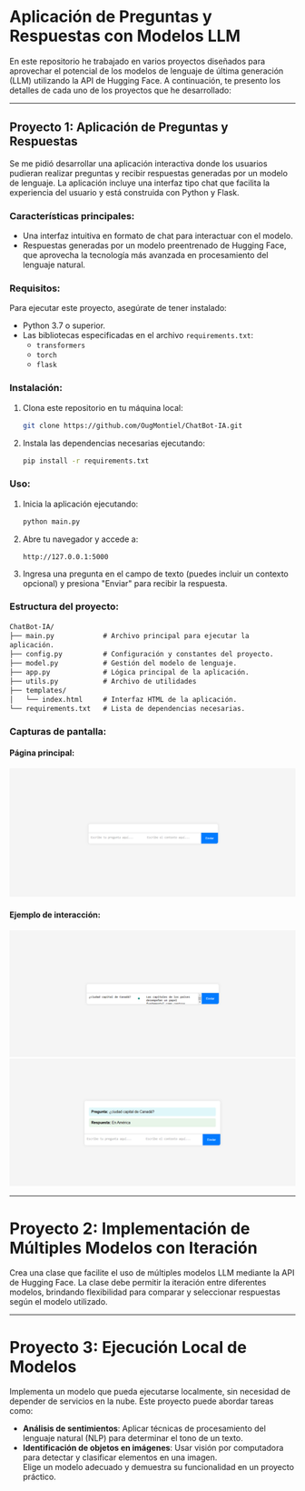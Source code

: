 
# **Aplicación de Preguntas y Respuestas con Modelos LLM**  

En este repositorio he trabajado en varios proyectos diseñados para aprovechar el potencial de los modelos de lenguaje de última generación (LLM) utilizando la API de Hugging Face. A continuación, te presento los detalles de cada uno de los proyectos que he desarrollado:  

---

## **Proyecto 1: Aplicación de Preguntas y Respuestas**  

Se me pidió desarrollar una aplicación interactiva donde los usuarios pudieran realizar preguntas y recibir respuestas generadas por un modelo de lenguaje. La aplicación incluye una interfaz tipo chat que facilita la experiencia del usuario y está construida con Python y Flask.  

### **Características principales:**  
- Una interfaz intuitiva en formato de chat para interactuar con el modelo.  
- Respuestas generadas por un modelo preentrenado de Hugging Face, que aprovecha la tecnología más avanzada en procesamiento del lenguaje natural.  

### **Requisitos:**  
Para ejecutar este proyecto, asegúrate de tener instalado:  
- Python 3.7 o superior.  
- Las bibliotecas especificadas en el archivo `requirements.txt`:  
  - `transformers`  
  - `torch`  
  - `flask`  

### **Instalación:**  

1. Clona este repositorio en tu máquina local:  
   ```bash
   git clone https://github.com/OugMontiel/ChatBot-IA.git
   ```  

2. Instala las dependencias necesarias ejecutando:  
   ```bash
   pip install -r requirements.txt
   ```  

### **Uso:**  

1. Inicia la aplicación ejecutando:  
   ```bash
   python main.py
   ```  

2. Abre tu navegador y accede a:  
   ```
   http://127.0.0.1:5000
   ```  

3. Ingresa una pregunta en el campo de texto (puedes incluir un contexto opcional) y presiona "Enviar" para recibir la respuesta.  

### **Estructura del proyecto:**  

```
ChatBot-IA/
├── main.py            # Archivo principal para ejecutar la aplicación.
├── config.py          # Configuración y constantes del proyecto.
├── model.py           # Gestión del modelo de lenguaje.
├── app.py             # Lógica principal de la aplicación.
├── utils.py           # Archivo de utilidades
├── templates/
│   └── index.html     # Interfaz HTML de la aplicación.
└── requirements.txt   # Lista de dependencias necesarias.
```  

### **Capturas de pantalla:**  

#### Página principal:  
![Página Principal](Capturas/P1%20Sin%20Contenido.png)  

#### Ejemplo de interacción:  
![Pregunta](Capturas/P1%20con%20Contenido.png)  
![Respuesta](Capturas/P1%20Respuesta.png)  

----

# Proyecto 2: **Implementación de Múltiples Modelos con Iteración**
Crea una clase que facilite el uso de múltiples modelos LLM mediante la API de Hugging Face. La clase debe permitir la iteración entre diferentes modelos, brindando flexibilidad para comparar y seleccionar respuestas según el modelo utilizado.

----

# Proyecto 3: **Ejecución Local de Modelos**
Implementa un modelo que pueda ejecutarse localmente, sin necesidad de depender de servicios en la nube. Este proyecto puede abordar tareas como:
- **Análisis de sentimientos**: Aplicar técnicas de procesamiento del lenguaje natural (NLP) para determinar el tono de un texto.
- **Identificación de objetos en imágenes**: Usar visión por computadora para detectar y clasificar elementos en una imagen.  
Elige un modelo adecuado y demuestra su funcionalidad en un proyecto práctico.